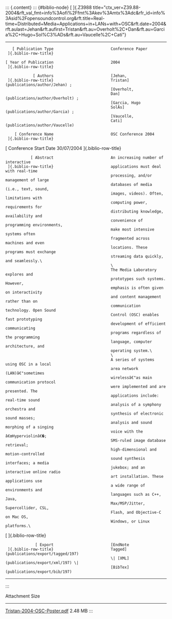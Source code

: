 ::: {.content}
::: {#biblio-node}
[ ]{.Z3988
title="ctx_ver=Z39.88-2004&rft_val_fmt=info%3Aofi%2Ffmt%3Akev%3Amtx%3Adc&rfr_id=info%3Asid%2Fopensoundcontrol.org&rft.title=Real-time+Distributed+Media+Applications+in+LANs+with+OSC&rft.date=2004&rft.aulast=Jehan&rft.aufirst=Tristan&rft.au=Overholt%2C+Dan&rft.au=Garcia%2C+Hugo+Sol%C3%ADs&rft.au=Vaucelle%2C+Cati"}

  ----------------------- ----------------------- -----------------------------------------
       [ Publication Type                         Conference Paper
     ]{.biblio-row-title}                         

    [ Year of Publication                         2004
     ]{.biblio-row-title}                         

                [ Authors                         [Jehan,
     ]{.biblio-row-title}                         Tristan](publications/author/Jehan) ;
                                                  [Overholt,
                                                  Dan](publications/author/Overholt) ;
                                                  [Garcia, Hugo
                                                  SolÃ­s](publications/author/Garcia) ;
                                                  [Vaucelle,
                                                  Cati](publications/author/Vaucelle)

        [ Conference Name                         OSC Conference 2004
     ]{.biblio-row-title}                         

  [ Conference Start Date                         30/07/2004
     ]{.biblio-row-title}                         

               [ Abstract                         An increasing number of interactive
     ]{.biblio-row-title}                         applications must deal with real-time
                                                  processing, and/or management of large
                                                  databases of media (i.e., text, sound,
                                                  images, videos). Often, limitations with
                                                  computing power, requirements for
                                                  distributing knowledge, availability and
                                                  convenience of programming environments,
                                                  make most intensive systems often
                                                  fragmented across machines and even
                                                  locations. These programs must exchange
                                                  streaming data quickly, and seamlessly.\
                                                  \
                                                  The Media Laboratory explores and
                                                  prototypes such systems. However,
                                                  emphasis is often given on interactivity
                                                  and content management rather than on
                                                  communication technology. Open Sound
                                                  Control (OSC) enables fast prototyping
                                                  development of efficient communicating
                                                  programs regardless of the programming
                                                  language, computer architecture, and
                                                  operating system.\
                                                  \
                                                  A series of systems using OSC in a local
                                                  area network (LAN)â€"sometimes
                                                  wirelessâ€"as main communication protocol
                                                  were implemented and are presented. The
                                                  applications include: real-time sound
                                                  analysis of a symphony orchestra and
                                                  synthesis of electronic sound masses;
                                                  analysis and sound morphing of a singing
                                                  voice with the â€œHyperviolinâ€�;
                                                  SMS-ruled image database retrieval;
                                                  high-dimensional and motion-controlled
                                                  sound synthesis interfaces; a media
                                                  jukebox; and an interactive online radio
                                                  art installation. These applications use
                                                  a wide range of environments and
                                                  languages such as C++, Java,
                                                  Max/MSP/Jitter, Supercollider, CSL,
                                                  Flash, and Objective-C on Mac OS,
                                                  Windows, or Linux platforms.\

   [ ]{.biblio-row-title}                         

                 [ Export                         [EndNote
     ]{.biblio-row-title}                         Tagged](publications/export/tagged/197)
                                                  \| [XML](publications/export/xml/197) \|
                                                  [BibTex](publications/export/bib/197)
  ----------------------- ----------------------- -----------------------------------------
:::

  Attachment                                                         Size
  ------------------------------------------------------------------ ---------
  [Tristan-2004-OSC-Poster.pdf](files/Tristan-2004-OSC-Poster.pdf)   2.48 MB
:::
